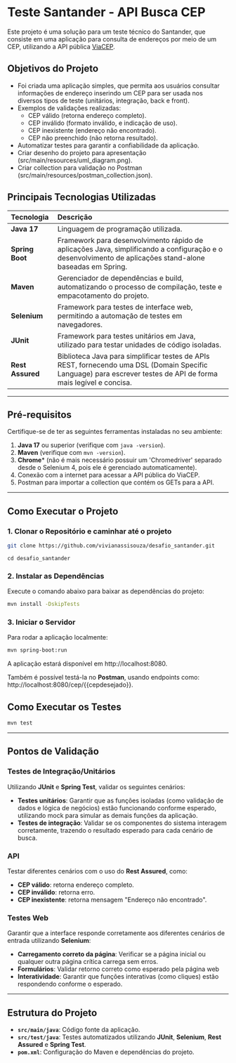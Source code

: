 # **Teste Santander - API Busca CEP**

Este projeto é uma solução para um teste técnico do Santander, que consiste em uma aplicação para consulta de endereços por meio de um CEP, utilizando a API pública [ViaCEP](https://viacep.com.br/).

## **Objetivos do Projeto**

-    Foi criada uma aplicação simples, que permita aos usuários consultar informações de endereço inserindo um CEP para ser usada nos diversos tipos de teste (unitários, integração, back e front).
-   Exemplos de validações realizadas:
    -   CEP válido (retorna endereço completo).
    -   CEP inválido (formato inválido, e indicação de uso).
    -   CEP inexistente (endereço não encontrado).
    -   CEP não preenchido (não retorna resultado).
-   Automatizar testes para garantir a confiabilidade da aplicação.
-   Criar desenho do projeto para apresentação (src/main/resources/uml_diagram.png).
-   Criar collection para validação no Postman (src/main/resources/postman_collection.json).

## **Principais Tecnologias Utilizadas**

| Tecnologia    | Descrição                                                                                                                                                                 |
| :------------- | :------------------------------------------------------------------------------------------------------------------------------------------------------------------------ |
| **Java 17**     | Linguagem de programação utilizada.                                                                                                                                     |
| **Spring Boot** | Framework para desenvolvimento rápido de aplicações Java, simplificando a configuração e o desenvolvimento de aplicações stand-alone baseadas em Spring.                        |
| **Maven**       | Gerenciador de dependências e build, automatizando o processo de compilação, teste e empacotamento do projeto.                                                                |
| **Selenium**    | Framework para testes de interface web, permitindo a automação de testes em navegadores.                                                                                      |
| **JUnit**       | Framework para testes unitários em Java, utilizado para testar unidades de código isoladas.                                                                                 |
| **Rest Assured** | Biblioteca Java para simplificar testes de APIs REST, fornecendo uma DSL (Domain Specific Language) para escrever testes de API de forma mais legível e concisa. |

---

## **Pré-requisitos**

Certifique-se de ter as seguintes ferramentas instaladas no seu ambiente:

1.  **Java 17** ou superior (verifique com `java -version`).
2.  **Maven** (verifique com `mvn -version`).
3.  **Chrome*** (não é mais necessário possuir um 'Chromedriver' separado desde o Selenium 4, pois ele é gerenciado automaticamente).
4.  Conexão com a internet para acessar a API pública do ViaCEP.
5.  Postman para importar a collection que contém os GETs para a API.

---

## **Como Executar o Projeto**

### **1. Clonar o Repositório e caminhar até o projeto**

```bash
git clone https://github.com/vivianassisouza/desafio_santander.git
```
```
cd desafio_santander
```

### **2. Instalar as Dependências**

Execute o comando abaixo para baixar as dependências do projeto:

```bash
mvn install -DskipTests
```

### **3. Iniciar o Servidor**

Para rodar a aplicação localmente:

```bash
mvn spring-boot:run
```

A aplicação estará disponível em http://localhost:8080.

Também é possível testá-la no **Postman**, usando endpoints como:
http://localhost:8080/cep/{{cepdesejado}}.

## **Como Executar os Testes**

```bash
mvn test
```
---

## **Pontos de Validação**

### **Testes de Integração/Unitários**

Utilizando **JUnit** e **Spring Test**, validar os seguintes cenários:

- **Testes unitários**: Garantir que as funções isoladas (como validação de dados e lógica de negócios) estão funcionando conforme esperado, utilizando mock para simular as demais funções da aplicação.
- **Testes de integração**: Validar se os componentes do sistema interagem corretamente, trazendo o resultado esperado para cada cenário de busca.

### **API**

Testar diferentes cenários com o uso do **Rest Assured**, como:

- **CEP válido**: retorna endereço completo.
- **CEP inválido**: retorna erro.
- **CEP inexistente**: retorna mensagem "Endereço não encontrado".
  
### **Testes Web**

Garantir que a interface responde corretamente aos diferentes cenários de entrada utilizando **Selenium**:

- **Carregamento correto da página**: Verificar se a página inicial ou qualquer outra página crítica carrega sem erros.
- **Formulários**: Validar retorno correto como esperado pela página web
- **Interatividade**: Garantir que funções interativas (como cliques) estão respondendo conforme o esperado.

---

## **Estrutura do Projeto**

- **`src/main/java`**: Código fonte da aplicação.
- **`src/test/java`**: Testes automatizados utilizando **JUnit**, **Selenium**, **Rest Assured** e **Spring Test**.
- **`pom.xml`**: Configuração do Maven e dependências do projeto.








